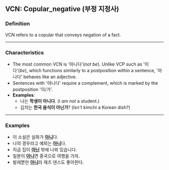 ## VCN: Copular_negative (부정 지정사)

### Definition
VCN refers to a copular that conveys negation of a fact.

---

### Characteristics
- The most common VCN is '아니다'(*not be*). Unlike VCP such as  '이다'(*be*), which functions similarly to a postposition within a sentence, '아니다' behaves like an adjective.
- Sentences with '아니다' require a complement, which is marked by the postposition '이/가'.
- **Examples**:
    - 나는 **학생이 아니다**. (I *am not* a student.)
    - 김치는 **한국 음식이 아닌가**? (*Isn't* kimchi a Korean dish?)

---

### Examples
- 이 소설은 실화가 <ins>**아니**</ins>다.
- 나의 경우라고 예외는 <ins>**아니**</ins>다.
- 지금 집이 <ins>**아닌**</ins> 밖에 나와 있습니다.
- 일본이 <ins>**아니**</ins>면 중국으로 여행을 가자.
- 발레뿐만 <ins>**아니**</ins>라 재즈 댄스도 좋아한다.
